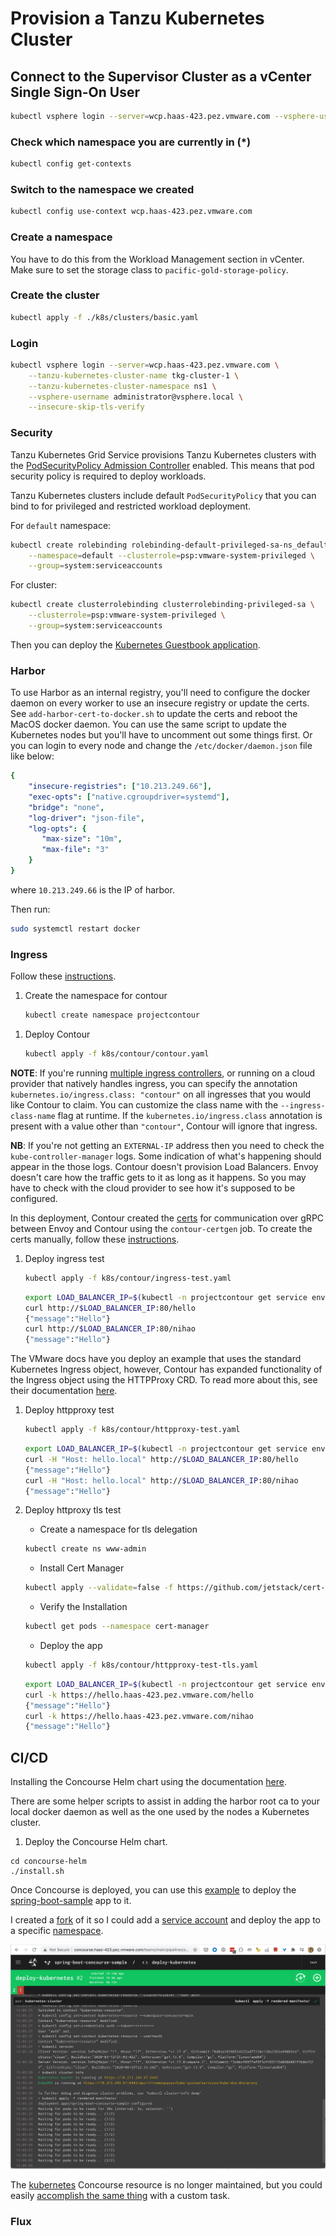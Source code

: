 # Provision a Tanzu Kubernetes Cluster

## Connect to the Supervisor Cluster as a vCenter Single Sign-On User

```sh
kubectl vsphere login --server=wcp.haas-423.pez.vmware.com --vsphere-username administrator@vsphere.local --insecure-skip-tls-verify
```

### Check which namespace you are currently in (*)

```sh
kubectl config get-contexts
```

### Switch to the namespace we created

```sh
kubectl config use-context wcp.haas-423.pez.vmware.com
```

### Create a namespace

You have to do this from the Workload Management section in vCenter. Make sure to set the storage class to `pacific-gold-storage-policy`.

### Create the cluster

```sh
kubectl apply -f ./k8s/clusters/basic.yaml
```

### Login

```sh
kubectl vsphere login --server=wcp.haas-423.pez.vmware.com \
    --tanzu-kubernetes-cluster-name tkg-cluster-1 \
    --tanzu-kubernetes-cluster-namespace ns1 \
    --vsphere-username administrator@vsphere.local \
    --insecure-skip-tls-verify
```

### Security

Tanzu Kubernetes Grid Service provisions Tanzu Kubernetes clusters with the [PodSecurityPolicy Admission Controller](https://docs.vmware.com/en/VMware-vSphere/7.0/vmware-vsphere-with-kubernetes/GUID-CD033D1D-BAD2-41C4-A46F-647A560BAEAB.html) enabled. This means that pod security policy is required to deploy workloads.

Tanzu Kubernetes clusters include default `PodSecurityPolicy` that you can bind to for privileged and restricted workload deployment.

For `default` namespace:

```sh
kubectl create rolebinding rolebinding-default-privileged-sa-ns_default \
    --namespace=default --clusterrole=psp:vmware-system-privileged \
    --group=system:serviceaccounts
```

For cluster:

```sh
kubectl create clusterrolebinding clusterrolebinding-privileged-sa \
    --clusterrole=psp:vmware-system-privileged \
    --group=system:serviceaccounts
```

Then you can deploy the [Kubernetes Guestbook application](https://kubernetes.io/docs/tutorials/stateless-application/guestbook/).

### Harbor

To use Harbor as an internal registry, you'll need to configure the docker daemon on every worker to use an insecure registry or update the certs. See `add-harbor-cert-to-docker.sh` to update the certs and reboot the MacOS docker daemon. You can use the same script to update the Kubernetes nodes but you'll have to uncomment out some things first. Or you can login to every node and change the `/etc/docker/daemon.json` file like below:

```yaml
{
    "insecure-registries": ["10.213.249.66"],
    "exec-opts": ["native.cgroupdriver=systemd"],
    "bridge": "none",
    "log-driver": "json-file",
    "log-opts": {
       "max-size": "10m",
       "max-file": "3"
    }
}
```

where `10.213.249.66` is the IP of harbor.

Then run:

```sh
sudo systemctl restart docker
```

### Ingress

Follow these [instructions](https://docs.vmware.com/en/VMware-vSphere/7.0/vmware-vsphere-with-tanzu/GUID-68AF0CE7-EA54-4D22-A3E6-0CEC2DF284C2.html?hWord=N4IghgNiBcIJYDsDmAnApgZwyAvkA).

1. Create the namespace for contour

    ```sh
    kubectl create namespace projectcontour
    ```

<!-- 1. Create role for the contour service account to be able to create privileged containers. The role references the `vmware-system-privileged` PSP.

    ```sh
    kubectl create -f k8s/contour/contour-role.yaml
    ```

1. Create a role binding for the contour service account

    ```sh
    kubectl create rolebinding contour-leaderelection \
        --namespace=projectcontour --role=contour-leaderelection \
        --serviceaccount=projectcontour:contour
    ```

    or

    ```sh
    cat <<EOF | kubectl apply -f -
    apiVersion: rbac.authorization.k8s.io/v1beta1
    kind: RoleBinding
    metadata:
      name: contour-leaderelection
      namespace: projectcontour
    roleRef:
      apiGroup: rbac.authorization.k8s.io
      kind: Role
      name: contour-leaderelection
    subjects:
    - kind: ServiceAccount
      name: contour
      namespace: projectcontour
    EOF
    ``` -->

1. Deploy Contour

    ```sh
    kubectl apply -f k8s/contour/contour.yaml
    ```

__NOTE__: If you're running [multiple ingress controllers](https://projectcontour.io/docs/main/deploy-options/), or running on a cloud provider that natively handles ingress, you can specify the annotation `kubernetes.io/ingress.class: "contour"` on all ingresses that you would like Contour to claim. You can customize the class name with the `--ingress-class-name` flag at runtime. If the `kubernetes.io/ingress.class` annotation is present with a value other than `"contour"`, Contour will ignore that ingress.

__NB__: If you're not getting an `EXTERNAL-IP` address then you need to check the `kube-controller-manager` logs. Some indication of what's happening should appear in the those logs. Contour doesn't provision Load Balancers. Envoy doesn't care how the traffic gets to it as long as it happens. So you may have to check with the cloud provider to see how it's supposed to be configured.

In this deployment, Contour created the [certs](https://projectcontour.io/docs/v1.9.0/grpc-tls-howto/#manual-tls-certificate-generation-process) for communication over gRPC between Envoy and Contour using the `contour-certgen` job. To create the certs manually, follow these [instructions](https://projectcontour.io/docs/v1.9.0/grpc-tls-howto/#manual-tls-certificate-generation-process).

1. Deploy ingress test

    ```sh
    kubectl apply -f k8s/contour/ingress-test.yaml
    ```

    ```sh
    export LOAD_BALANCER_IP=$(kubectl -n projectcontour get service envoy -o jsonpath='{.status.loadBalancer.ingress[0].ip}')
    curl http://$LOAD_BALANCER_IP:80/hello
    {"message":"Hello"}
    curl http://$LOAD_BALANCER_IP:80/nihao
    {"message":"Hello"}
    ```

The VMware docs have you deploy an example that uses the standard Kubernetes Ingress object, however, Contour has expanded functionality of the Ingress object using the HTTPProxy CRD. To read more about this, see their documentation [here](https://projectcontour.io/docs/main/httpproxy/).

1. Deploy httpproxy test

    ```sh
    kubectl apply -f k8s/contour/httpproxy-test.yaml
    ```

    ```sh
    export LOAD_BALANCER_IP=$(kubectl -n projectcontour get service envoy -o jsonpath='{.status.loadBalancer.ingress[0].ip}')
    curl -H "Host: hello.local" http://$LOAD_BALANCER_IP:80/hello
    {"message":"Hello"}
    curl -H "Host: hello.local" http://$LOAD_BALANCER_IP:80/nihao
    {"message":"Hello"}
    ```

1. Deploy httproxy tls test

    * Create a namespace for tls delegation

    ```sh
    kubectl create ns www-admin
    ```

    * Install Cert Manager

    ```sh
    kubectl apply --validate=false -f https://github.com/jetstack/cert-manager/releases/download/v1.0.2/cert-manager.yaml
    ```

    * Verify the Installation

    ```sh
    kubectl get pods --namespace cert-manager
    ```

    * Deploy the app

    ```sh
    kubectl apply -f k8s/contour/httpproxy-test-tls.yaml
    ```

    ```sh
    export LOAD_BALANCER_IP=$(kubectl -n projectcontour get service envoy -o jsonpath='{.status.loadBalancer.ingress[0].ip}')
    curl -k https://hello.haas-423.pez.vmware.com/hello
    {"message":"Hello"}
    curl -k https://hello.haas-423.pez.vmware.com/nihao
    {"message":"Hello"}
    ```



## CI/CD

Installing the Concourse Helm chart using the documentation [here](https://docs.pivotal.io/p-concourse/v6/).

There are some helper scripts to assist in adding the harbor root ca to your local docker daemon as well as the one used by the nodes a Kubernetes cluster.

1. Deploy the Concourse Helm chart.

```
cd concourse-helm
./install.sh
```

Once Concourse is deployed, you can use this [example](https://cnr.eng.vmware.com/ci-cd/guides/building-and-deploying-with-concourse-ci/) to deploy the [spring-boot-sample](https://github.com/alexbrand/spring-boot-concourse-sample) app to it.

I created a [fork](https://github.com/malston/spring-boot-concourse-sample) of it so I could add a [service account](https://github.com/malston/spring-boot-concourse-sample/blob/master/ci/concourse-service-account.yaml) and deploy the app to a specific [namespace](https://github.com/malston/spring-boot-concourse-sample/commit/bd920731f21321e12044a400e52ac675a3a35be0).

![alt text](./deploy-kubernetes.png "Deploy Kubernetes")

The [kubernetes](https://github.com/zlabjp/kubernetes-resource) Concourse resource is no longer maintained, but you could easily [accomplish the same thing](https://github.com/zlabjp/kubernetes-resource/blob/master/assets/out) with a custom task.

### Flux

